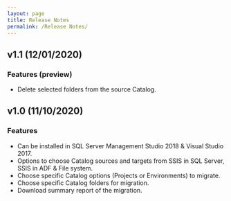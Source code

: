 ```yaml
---
layout: page
title: Release Notes
permalink: /Release Notes/
---
```


## v1.1 (12/01/2020)

### Features (preview)

  * Delete selected folders from the source Catalog. 

## v1.0 (11/10/2020)

### Features

  * Can be installed in SQL Server Management Studio 2018 & Visual Studio 2017.
  * Options to choose Catalog sources and targets from SSIS in SQL Server, SSIS in ADF & File system.
  * Choose specific Catalog options (Projects or Environments) to migrate.
  * Choose specific Catalog folders for migration.
  * Download summary report of the migration.
  
  

